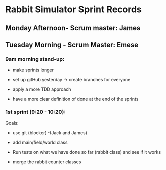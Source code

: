 # Rabbit Simulator Sprint Records


## Monday Afternoon- Scrum master: James




## Tuesday Morning - Scrum Master: Emese


### 9am morning stand-up: 

* make sprints longer

* set up gitHub yesterday -> create branches for everyone

* apply a more TDD approach 

* have a more clear definition of done at the end of the sprints

### 1st sprint (9:20 - 10:20):

Goals: 

* use git (blocker) -(Jack and James)

* add main/field/world class 

* Run tests on what we have done so far (rabbit class) and see if it works

* merge the rabbit counter classes



